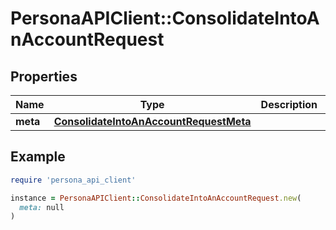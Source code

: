 # PersonaAPIClient::ConsolidateIntoAnAccountRequest

## Properties

| Name | Type | Description | Notes |
| ---- | ---- | ----------- | ----- |
| **meta** | [**ConsolidateIntoAnAccountRequestMeta**](ConsolidateIntoAnAccountRequestMeta.md) |  | [optional] |

## Example

```ruby
require 'persona_api_client'

instance = PersonaAPIClient::ConsolidateIntoAnAccountRequest.new(
  meta: null
)
```

